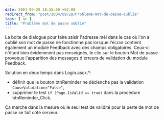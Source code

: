 ```yaml
---
date: 2004-09-29 18:55:00 +02:00
redirect_from: "post/2004/09/29/Probleme-mot-de-passe-oublie"
tags: [ qc ]
title: "Problème mot de passe oublié"
---
```


La boite de dialogue pour faire saisir l'adresse mél dans le cas où l'on a
oublié son mot de passe ne fonctionne pas lorsque l'écran contient également un
module Feedback avec des champs obligatoires. Ceux-ci n'étant bien évidemment
pas renseignés, le clic sur le bouton Mot de passe provoque l'apparition des
messages d'erreurs de validation du module Feedback.

Solution en deux temps dans Login.ascx.\*:

* définir que le bouton btnReminder ne déclenche pas la validation
`CauseValidation="False"`,
* supprimer le test `if (Page.IsValid == true)` dans la procédure
btnReminder_Click.

Ça marche dans la mesure où le seul test de validité pour la perte de mot de
passe se fait côté serveur.
